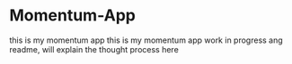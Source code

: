 # Momentum-App
this is my momentum app
this is my momentum app work in progress ang readme, will explain the thought process here
